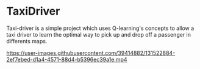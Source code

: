 # TaxiDriver
Taxi-driver is a simple project which uses Q-learning's concepts to allow a  taxi driver to learn the optimal way to pick up and drop off a passenger in differents maps.


https://user-images.githubusercontent.com/39414882/131522884-2ef7ebed-d1a4-4571-88d4-b5396ec39a1e.mp4
